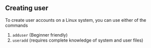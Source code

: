 ## Creating user

To create user accounts on a Linux system, you can use either of the commands

1. `adduser` (Beginner friendly)
2. `useradd` (requires complete knowledge of system and user files)
